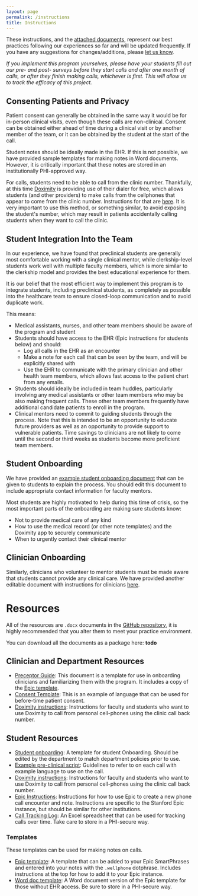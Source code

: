 ```yaml
---
layout: page
permalink: /instructions
title: Instructions
---
```


These instructions, and the [attached documents](#resources), represent our best practices following our experiences so far and will be updated frequently. If you have any suggestions for changes/additions, please [let us know](/about/#contact).

*If you implement this program yourselves, please have your students fill out our pre- and post- surveys before they start calls and after one month of calls, or after they finish making calls, whichever is first. This will allow us to track the efficacy of this project.*

## Consenting Patients and Privacy

Patient consent can generally be obtained in the same way it would be for in-person clinical visits, even though these calls are non-clinical. Consent can be obtained either ahead of time during a clinical visit or by another member of the team, or it can be obtained by the student at the start of the call.

Student notes should be ideally made in the EHR. If this is not possible, we have provided sample templates for making notes in Word documents. However, it is critically important that these notes are stored in an institutionally PHI-approved way.

For calls, students need to be able to call from the clinic number. Thankfully, at this time [Doximity](https://www.doximity.com/) is providing use of their dialer for free, which allows students (and other providers) to make calls from the cellphones that appear to come from the clinic number. Instructions for that are [here](https://github.com/MikeDacre/studentcorps/blob/master/Resources/Tech_Instructions/Doximity_Instructions.docx). It is very important to use this method, or something similar, to avoid exposing the student's number, which may result in patients accidentally calling students when they want to call the clinic.

## Student Integration Into the Team

In our experience, we have found that preclinical students are generally most comfortable working with a single clinical mentor, while clerkship-level students work well with multiple faculty members, which is more similar to the clerkship model and provides the best educational experience for them.

It is our belief that the most efficient way to implement this program is to integrate students, including preclinical students, as completely as possible into the healthcare team to ensure closed-loop communication and to avoid duplicate work.

This means:

- Medical assistants, nurses, and other team members should be aware of the program and student 
- Students should have access to the EHR (Epic instructions for students below) and should:
	- Log all calls in the EHR as an encounter
	- Make a note for each call that can be seen by the team, and will be explicitly shared with
	- Use the EHR to communicate with the primary clinician and other health team members, which allows fast access to the patient chart from any emails.
- Students should ideally be included in team huddles, particularly involving any medical assistants or other team members who may be also making frequent calls. These other team members frequently have additional candidate patients to enroll in the program. 
- Clinical mentors need to commit to guiding students through the process. Note that this is intended to be an opportunity to educate future providers as well as an opportunity to provide support to vulnerable patients. Time savings to clinicians are not likely to come until the second or third weeks as students become more proficient team members.

## Student Onboarding

We have provided an [example student onboarding document](https://github.com/MikeDacre/studentcorps/blob/master/Resources/Student_Materials/Student_CORPS_Onboarding.docx) that can be given to students to explain the process. You should edit this document to include appropriate contact information for faculty mentors.

Most students are highly motivated to help during this time of crisis, so the most important parts of the onboarding are making sure students know:

- Not to provide medical care of any kind
- How to use the medical record (or other note templates) and the Doximity app to securely communicate
- When to urgently contact their clinical mentor

## Clinician Onboarding

Similarly, clinicians who volunteer to mentor students must be made aware that students cannot provide any clinical care. We have provided another editable document with instructions for clinicians [here](https://github.com/MikeDacre/studentcorps/blob/master/Resources/Clinician_Materials/Physician_Preceptor_Guide_Student_CORPS.docx).

# Resources

All of the resources are `.docx` documents in the [GitHub repository](https://www.github.com/MikeDacre/studentcorps), it is highly recommended that you alter them to meet your practice environment.

You can download all the documents as a package here: **todo**

## Clinician and Department Resources

- [Preceptor Guide](https://github.com/MikeDacre/studentcorps/blob/master/Resources/Clinician_Materials/Physician_Preceptor_Guide_Student_CORPS.docx): This document is a template for use in onboarding clinicians and familiarizing them with the program. It includes a copy of the [Epic template](https://github.com/MikeDacre/studentcorps/blob/master/Resources/Templates/Epic_Note_Template.docx).
- [Consent Template](https://github.com/MikeDacre/studentcorps/blob/master/Resources/Clinician_Materials/Physician_Extender_Clincian_Consent.docx): This is an example of language that can be used for before-time patient consent.
- [Doximity instructions](https://github.com/MikeDacre/studentcorps/blob/master/Resources/Tech_Instructions/Doximity_Instructions.docx): Instructions for faculty and students who want to use Doximity to call from personal cell-phones using the clinic call back number.

## Student Resources

- [Student onboarding](https://github.com/MikeDacre/studentcorps/blob/master/Resources/Student_Materials/Student_CORPS_Onboarding.docx): A template for student Onboarding. Should be edited by the department to match department policies prior to use.
- [Example pre-clinical script](https://github.com/MikeDacre/studentcorps/blob/master/Resources/Student_Materials/Preclin_Guidelines_and_Script.docx): Guidelines to refer to on each call with example language to use on the call.
- [Doximity instructions](https://github.com/MikeDacre/studentcorps/blob/master/Resources/Tech_Instructions/Doximity_Instructions.docx): Instructions for faculty and students who want to use Doximity to call from personal cell-phones using the clinic call back number.
- [Epic Instructions](https://github.com/MikeDacre/studentcorps/blob/master/Resources/Tech_Instructions/Epic_for_Calls.docx): Instructions for how to use Epic to create a new phone call encounter and note. Instructions are specific to the Stanford Epic instance, but should be similar for other institutions.
- [Call Tracking Log](https://github.com/MikeDacre/studentcorps/blob/master/Resources/Templates/Call_Tracking_Log.xlsx): An Excel spreadsheet that can be used for tracking calls over time. Take care to store in a PHI-secure way.

### Templates

These templates can be used for making notes on calls.

- [Epic template](https://github.com/MikeDacre/studentcorps/blob/master/Resources/Templates/Epic_Note_Template.docx): A template that can be added to your Epic SmartPhrases and entered into your notes with the `.wellphone` dotphrase. Includes instructions at the top for how to add it to your Epic instance.
- [Word doc template](https://github.com/MikeDacre/studentcorps/blob/master/Resources/Templates/Call_Log_Note_Template.docx): A Word document version of the Epic template for those without EHR access. Be sure to store in a PHI-secure way.